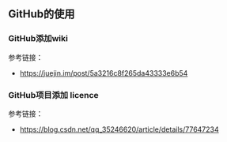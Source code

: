 

## GitHub的使用


### GitHub添加wiki

参考链接：


- <https://juejin.im/post/5a3216c8f265da43333e6b54>

### GitHub项目添加 licence

参考链接：

- <https://blog.csdn.net/qq_35246620/article/details/77647234>

